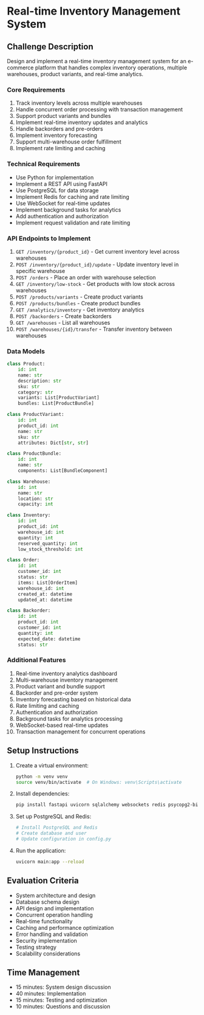 # Real-time Inventory Management System

## Challenge Description
Design and implement a real-time inventory management system for an e-commerce platform that handles complex inventory operations, multiple warehouses, product variants, and real-time analytics.

### Core Requirements
1. Track inventory levels across multiple warehouses
2. Handle concurrent order processing with transaction management
3. Support product variants and bundles
4. Implement real-time inventory updates and analytics
5. Handle backorders and pre-orders
6. Implement inventory forecasting
7. Support multi-warehouse order fulfillment
8. Implement rate limiting and caching

### Technical Requirements
- Use Python for implementation
- Implement a REST API using FastAPI
- Use PostgreSQL for data storage
- Implement Redis for caching and rate limiting
- Use WebSocket for real-time updates
- Implement background tasks for analytics
- Add authentication and authorization
- Implement request validation and rate limiting

### API Endpoints to Implement
1. `GET /inventory/{product_id}` - Get current inventory level across warehouses
2. `POST /inventory/{product_id}/update` - Update inventory level in specific warehouse
3. `POST /orders` - Place an order with warehouse selection
4. `GET /inventory/low-stock` - Get products with low stock across warehouses
5. `POST /products/variants` - Create product variants
6. `POST /products/bundles` - Create product bundles
7. `GET /analytics/inventory` - Get inventory analytics
8. `POST /backorders` - Create backorders
9. `GET /warehouses` - List all warehouses
10. `POST /warehouses/{id}/transfer` - Transfer inventory between warehouses

### Data Models
```python
class Product:
    id: int
    name: str
    description: str
    sku: str
    category: str
    variants: List[ProductVariant]
    bundles: List[ProductBundle]

class ProductVariant:
    id: int
    product_id: int
    name: str
    sku: str
    attributes: Dict[str, str]

class ProductBundle:
    id: int
    name: str
    components: List[BundleComponent]

class Warehouse:
    id: int
    name: str
    location: str
    capacity: int

class Inventory:
    id: int
    product_id: int
    warehouse_id: int
    quantity: int
    reserved_quantity: int
    low_stock_threshold: int

class Order:
    id: int
    customer_id: int
    status: str
    items: List[OrderItem]
    warehouse_id: int
    created_at: datetime
    updated_at: datetime

class Backorder:
    id: int
    product_id: int
    customer_id: int
    quantity: int
    expected_date: datetime
    status: str
```

### Additional Features
1. Real-time inventory analytics dashboard
2. Multi-warehouse inventory management
3. Product variant and bundle support
4. Backorder and pre-order system
5. Inventory forecasting based on historical data
6. Rate limiting and caching
7. Authentication and authorization
8. Background tasks for analytics processing
9. WebSocket-based real-time updates
10. Transaction management for concurrent operations

## Setup Instructions
1. Create a virtual environment:
   ```bash
   python -m venv venv
   source venv/bin/activate  # On Windows: venv\Scripts\activate
   ```

2. Install dependencies:
   ```bash
   pip install fastapi uvicorn sqlalchemy websockets redis psycopg2-binary python-jose[cryptography] passlib[bcrypt] python-multipart
   ```

3. Set up PostgreSQL and Redis:
   ```bash
   # Install PostgreSQL and Redis
   # Create database and user
   # Update configuration in config.py
   ```

4. Run the application:
   ```bash
   uvicorn main:app --reload
   ```

## Evaluation Criteria
- System architecture and design
- Database schema design
- API design and implementation
- Concurrent operation handling
- Real-time functionality
- Caching and performance optimization
- Error handling and validation
- Security implementation
- Testing strategy
- Scalability considerations

## Time Management
- 15 minutes: System design discussion
- 40 minutes: Implementation
- 15 minutes: Testing and optimization
- 10 minutes: Questions and discussion 